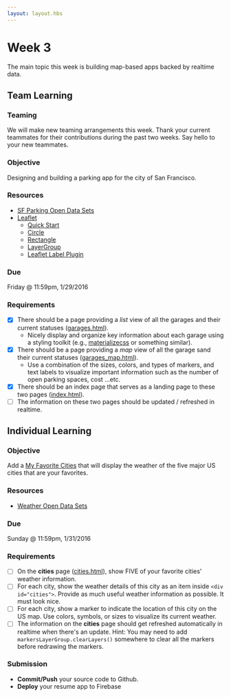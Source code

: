 ```yaml
---
layout: layout.hbs
---
```


# Week 3

The main topic this week is building map-based apps backed by realtime data.

## Team Learning

### Teaming

We will make new teaming arrangements this week. Thank your current teammates
for their contributions during the past two weeks.  Say hello to your new teammates.

### Objective

Designing and building a parking app for the city of San Francisco.

### Resources

* [SF Parking Open Data Sets](https://www.firebase.com/docs/open-data/parking.html)
* [Leaflet](http://leafletjs.com/)
  * [Quick Start](http://leafletjs.com/examples/quick-start.html)
  * [Circle](http://leafletjs.com/reference.html#circle)
  * [Rectangle](http://leafletjs.com/reference.html#rectangle)
  * [LayerGroup](http://leafletjs.com/reference.html#layergroup)
  * [Leaflet Label Plugin](https://github.com/Leaflet/Leaflet.label)

### Due

Friday @ 11:59pm, 1/29/2016

### Requirements

* [x] There should be a page providing a _list_ view of all the garages and
their current statuses ([garages.html](/apps/parking/garages.html)).
  * Nicely display and organize key information about each garage using
  a styling toolkit (e.g., [materializecss](http://materializecss.com/) or something similar).
* [x] There should be a page providing a _map_ view of all the garage sand
their current statuses ([garages_map.html](/apps/parking/garages_map.html)).
  * Use a combination of the sizes, colors, and types of markers, and text labels to visualize
  important information such as the number of open parking spaces, cost ...etc.
* [x] There should be an index page that serves as a landing page to these
two pages ([index.html](/apps/parking/index.html)).
* [ ] The information on these two pages should be updated / refreshed in realtime.

## Individual Learning

### Objective

Add a [My Favorite Cities](/apps/resume/cities.html) that will display the
weather of the five major US cities that are your favorites.

### Resources

* [Weather Open Data Sets](https://www.firebase.com/docs/open-data/weather.html)

### Due

Sunday @ 11:59pm, 1/31/2016

### Requirements

* [ ] On the __cities__ page ([cities.html](/apps/resume/cities.html)), show FIVE of your favorite cities' weather information.
* [ ] For each city, show the weather details of this city as an item inside
`<div id="cities">`. Provide as much useful weather information as possible. It must look nice.
* [ ] For each city, show a marker to indicate the location of this city on the
US map. Use colors, symbols, or sizes to visualize its current weather.
* [ ] The information on the __cities__ page should get refreshed automatically
in realtime when there's an update. Hint: You may need to add `markersLayerGroup.clearLayers()`
somewhere to clear all the markers before redrawing the markers.

### Submission

* __Commit/Push__ your source code to Github.
* __Deploy__ your resume app to Firebase
